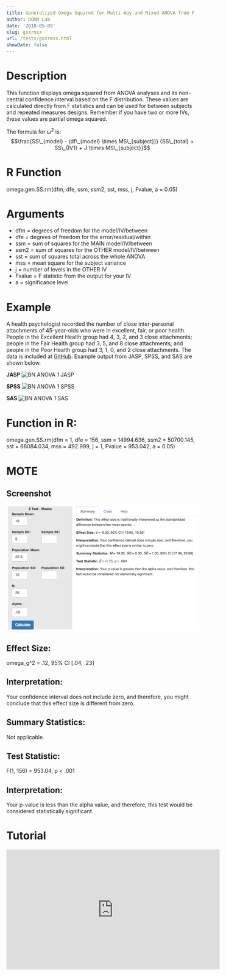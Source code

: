 ```yaml
---
title: Generalized Omega Squared for Multi-Way and Mixed ANOVA from F
author: DOOM Lab
date: '2018-05-09'
slug: gosrmss
url: /tests/gosrmss.html
showDate: false
---
```


<script src="//yihui.name/js/math-code.js"></script>
<script type = "text/x-mathjax-config">
MathJax.Hub.Config({
tex2jax: {
inlineMath: [['$', '$']],
}
})
</script>
<script async
src="//cdn.bootcss.com/mathjax/2.7.1/MathJax.js?config=TeX-MML-AM_CHTML">
</script>

# Description   

This function displays omega squared from ANOVA analyses and its non-central confidence interval based on the F distribution. These values are calculated directly from F statistics and can be used for between subjects and repeated measures designs. Remember if you have two or more IVs, these values are partial omega squared. 

The formula for $\omega^2$ is: $$\frac{SS\_{model} - (df\_{model} \times MS\_{subject})} 
{SS\_{total} + SS\_{IV1} + J \times MS\_{subject}}$$

# R Function

omega.gen.SS.rm(dfm, dfe, ssm, ssm2, sst, mss, j, Fvalue, a = 0.05)

# Arguments 

+ dfm	= degrees of freedom for the model/IV/between
+ dfe	= degrees of freedom for the error/residual/within
+ ssm = sum of squares for the MAIN model/IV/between
+ ssm2 = sum of squares for the OTHER model/IV/between
+ sst = sum of squares total across the whole ANOVA
+ mss = mean square for the subject variance
+ j = number of levels in the OTHER IV
+ Fvalue = F statistic from the output for your IV
+ a	= significance level

# Example  

A health psychologist recorded the number of close inter-personal attachments of 45-year-olds who were in excellent, fair, or poor health. People in the Excellent Health group had 4, 3, 2, and 3 close attachments; people in the Fair Health group had 3, 5, and 8 close attachments; and people in the Poor Health group had 3, 1, 0, and 2 close attachments. The data is included at [GitHub](https://github.com/doomlab/shiny-server/tree/master/MOTE/examples). Example output from JASP, SPSS, and SAS are shown below.

**JASP**
![BN ANOVA 1 JASP](https://raw.githubusercontent.com/doomlab/shiny-server/master/MOTE/examples/bn%201%20ANOVA%20JASP.png)

**SPSS**
![BN ANOVA 1 SPSS](https://raw.githubusercontent.com/doomlab/shiny-server/master/MOTE/examples/bn%201%20anova%20SPSS.png)

**SAS**
![BN ANOVA 1 SAS](https://raw.githubusercontent.com/doomlab/shiny-server/master/MOTE/examples/bn%201%20anova%20SAS.PNG)

# Function in R: 

omega.gen.SS.rm(dfm = 1, dfe = 156, ssm = 14994.636, ssm2 = 50700.145, sst = 68084.034, mss = 492.999, j = 1, Fvalue = 953.042, a = 0.05)

# MOTE

## Screenshot

![Z-Test Means Screenshot](../images/z-test-means-screen.png)

## Effect Size:

omega_g^2 = .12, 95% CI [.04, .23]

## Interpretation: 

Your confidence interval does not include zero, and therefore, you might conclude that this effect size is different from zero.

## Summary Statistics: 

Not applicable. 

## Test Statistic: 

F(1, 156) = 953.04, p < .001

## Interpretation: 

Your p-value is less than the alpha value, and therefore, this test would be considered statistically significant.

# Tutorial

<iframe width="560" height="315" src="https://www.youtube.com/embed/5yfUgJB4mwY" frameborder="0" allow="autoplay; encrypted-media" allowfullscreen></iframe>
